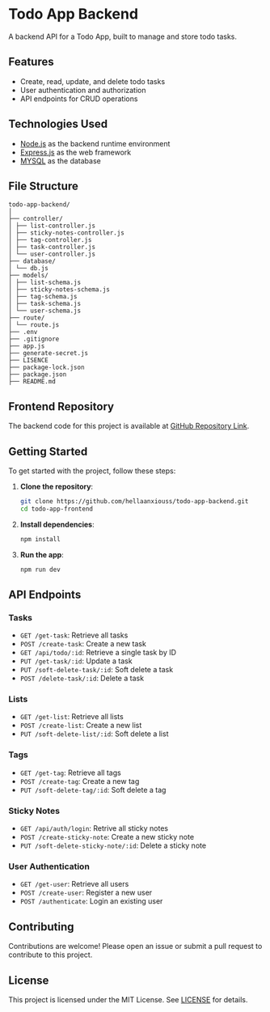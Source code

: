 # Todo App Backend

A backend API for a Todo App, built to manage and store todo tasks.

## Features

* Create, read, update, and delete todo tasks
* User authentication and authorization
* API endpoints for CRUD operations

## Technologies Used

* [Node.js](https://nodejs.org/en/) as the backend runtime environment
* [Express.js](https://expressjs.com/) as the web framework
* [MYSQL](https://www.mysql.com/) as the database

## File Structure

```
todo-app-backend/
│
├── controller/
│ ├── list-controller.js
│ ├── sticky-notes-controller.js
│ ├── tag-controller.js
│ ├── task-controller.js
│ └── user-controller.js
├── database/
│ └── db.js
├── models/
│ ├── list-schema.js
│ ├── sticky-notes-schema.js
│ ├── tag-schema.js
│ ├── task-schema.js
│ └── user-schema.js
├── route/
│ └── route.js
├── .env
├── .gitignore
├── app.js
├── generate-secret.js
├── LISENCE
├── package-lock.json
├── package.json
├── README.md
```

## Frontend Repository

The backend code for this project is available at [GitHub Repository Link](https://github.com/hellaanxiouss/todo-app-frontend).

## Getting Started

To get started with the project, follow these steps:

1. **Clone the repository**:

   ```bash
   git clone https://github.com/hellaanxiouss/todo-app-backend.git
   cd todo-app-frontend
   ```

2. **Install dependencies**:

   ```bash
   npm install
   ```

3. **Run the app**:
   ```bash
   npm run dev
   ```

## API Endpoints

### Tasks

* `GET /get-task`: Retrieve all tasks
* `POST /create-task`: Create a new task
* `GET /api/todo/:id`: Retrieve a single task by ID
* `PUT /get-task/:id`: Update a task
* `PUT /soft-delete-task/:id`: Soft delete a task
* `POST /delete-task/:id`: Delete a task

### Lists

* `GET /get-list`: Retrieve all lists
* `POST /create-list`: Create a new list
* `PUT /soft-delete-list/:id`: Soft delete a list

### Tags

* `GET /get-tag`: Retrieve all tags
* `POST /create-tag`: Create a new tag
* `PUT /soft-delete-tag/:id`: Soft delete a tag

### Sticky Notes

* `GET /api/auth/login`: Retrive all sticky notes
* `POST /create-sticky-note`: Create a new sticky note
* `PUT /soft-delete-sticky-note/:id`: Delete a sticky note

### User Authentication

* `GET /get-user`: Retrieve all users
* `POST /create-user`: Register a new user
* `POST /authenticate`: Login an existing user

## Contributing

Contributions are welcome! Please open an issue or submit a pull request to contribute to this project.

## License

This project is licensed under the MIT License. See [LICENSE](LICENSE) for details.